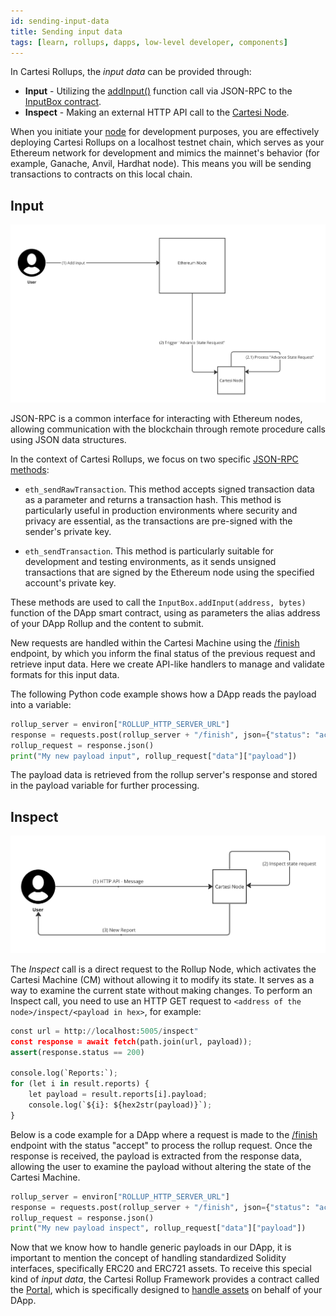 ```yaml
---
id: sending-input-data
title: Sending input data
tags: [learn, rollups, dapps, low-level developer, components]
---
```


In Cartesi Rollups, the *input data* can be provided through:

* **Input** - Utilizing the [addInput()](./api/json-rpc/sol-input.md#addinput) function call via JSON-RPC to the [InputBox contract](./api/json-rpc/sol-input.md).
* **Inspect** - Making an external HTTP API call to the [Cartesi Node](./components.md#cartesi-nodes).

When you initiate your [node](./components.md#cartesi-nodes) for development purposes, you are effectively deploying Cartesi Rollups on a localhost testnet chain, which serves as your Ethereum network for development and mimics the mainnet's behavior (for example, Ganache, Anvil, Hardhat node). This means you will be sending transactions to contracts on this local chain.

## Input

![img](./input.png)

JSON-RPC is a common interface for interacting with Ethereum nodes, allowing communication with the blockchain through remote procedure calls using JSON data structures.

In the context of Cartesi Rollups, we focus on two specific [JSON-RPC methods](https://ethereum.org/en/developers/docs/apis/json-rpc/):

* `eth_sendRawTransaction`. This method accepts signed transaction data as a parameter and returns a transaction hash. This method is particularly useful in production environments where security and privacy are essential, as the transactions are pre-signed with the sender's private key.

* `eth_sendTransaction`. This method is particularly suitable for development and testing environments, as it sends unsigned transactions that are signed by the Ethereum node using the specified account's private key.

These methods are used to call the `InputBox.addInput(address, bytes)` function of the DApp smart contract, using as parameters the alias address of your DApp Rollup and the content to submit.

New requests are handled within the Cartesi Machine using the [/finish](./api/rollup/finish.api.mdx) endpoint, by which you inform the final status of the previous request and retrieve input data. Here we create API-like handlers to manage and validate formats for this input data.

The following Python code example shows how a DApp reads the payload into a variable:

```py
rollup_server = environ["ROLLUP_HTTP_SERVER_URL"]
response = requests.post(rollup_server + "/finish", json={"status": "accept"})
rollup_request = response.json()
print("My new payload input", rollup_request["data"]["payload"])
```

The payload data is retrieved from the rollup server's response and stored in the payload variable for further processing.

## Inspect

![img](./inspect.png)

The *Inspect* call is a direct request to the Rollup Node, which activates the Cartesi Machine (CM) without allowing it to modify its state. It serves as a way to examine the current state without making changes. To perform an Inspect call, you need to use an HTTP GET request to `<address of the node>/inspect/<payload in hex>`, for example:

```python
const url = http://localhost:5005/inspect"
const response = await fetch(path.join(url, payload));
assert(response.status == 200)

console.log(`Reports:`);
for (let i in result.reports) {
    let payload = result.reports[i].payload;
    console.log(`${i}: ${hex2str(payload)}`);
}
```

Below is a code example for a DApp where a request is made to the [/finish](./api/rollup/finish.api.mdx) endpoint with the status "accept" to process the rollup request. Once the response is received, the payload is extracted from the response data, allowing the user to examine the payload without altering the state of the Cartesi Machine.

```python
rollup_server = environ["ROLLUP_HTTP_SERVER_URL"]
response = requests.post(rollup_server + "/finish", json={"status": "accept"})
rollup_request = response.json()
print("My new payload inspect", rollup_request["data"]["payload"])
```

Now that we know how to handle generic payloads in our DApp, it is important to mention the concept of handling standardized Solidity interfaces, specifically ERC20 and ERC721 assets. To receive this special kind of *input data*, the Cartesi Rollup Framework provides a contract called the [Portal](./components.md#portal), which is specifically designed to [handle assets](./assets-handling.md) on behalf of your DApp.
